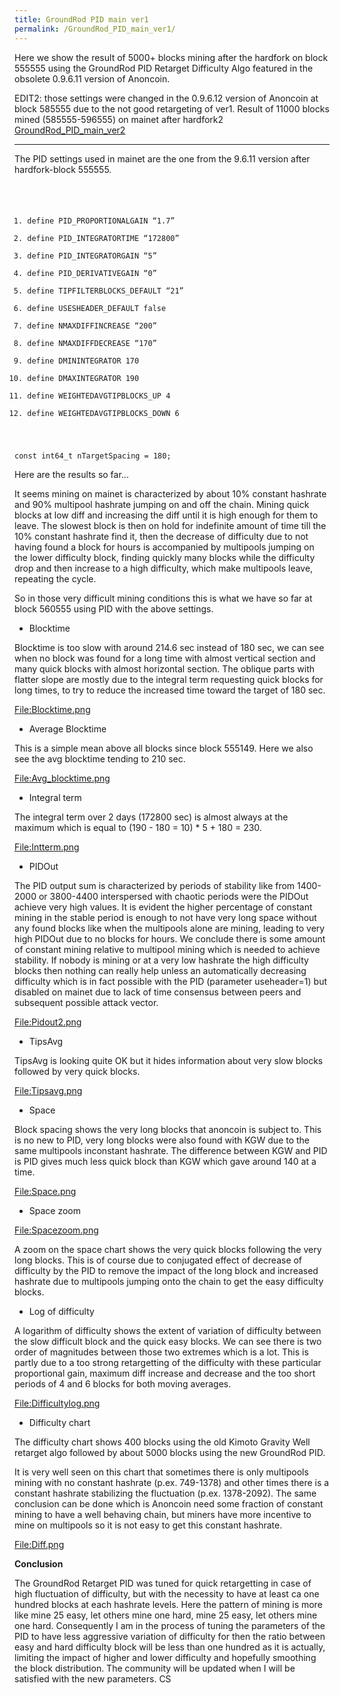 ```yaml
---
title: GroundRod PID main ver1
permalink: /GroundRod_PID_main_ver1/
---
```


Here we show the result of 5000+ blocks mining after the hardfork on block 555555 using the GroundRod PID Retarget Difficulty Algo featured in the obsolete 0.9.6.11 version of Anoncoin.

EDIT2: those settings were changed in the 0.9.6.12 version of Anoncoin at block 585555 due to the not good retargeting of ver1. Result of 11000 blocks mined (585555-596555) on mainet after hardfork2 [GroundRod_PID_main_ver2](/GroundRod_PID_main_ver2 "wikilink")

------------------------------------------------------------------------

The PID settings used in mainet are the one from the 9.6.11 version after hardfork-block 555555.

<code>

1.  define PID_PROPORTIONALGAIN “1.7”
2.  define PID_INTEGRATORTIME “172800”
3.  define PID_INTEGRATORGAIN “5”
4.  define PID_DERIVATIVEGAIN “0”
5.  define TIPFILTERBLOCKS_DEFAULT “21”
6.  define USESHEADER_DEFAULT false
7.  define NMAXDIFFINCREASE “200”
8.  define NMAXDIFFDECREASE “170”
9.  define DMININTEGRATOR 170
10. define DMAXINTEGRATOR 190
11. define WEIGHTEDAVGTIPBLOCKS_UP 4
12. define WEIGHTEDAVGTIPBLOCKS_DOWN 6

const int64_t nTargetSpacing = 180; </code>

Here are the results so far...

It seems mining on mainet is characterized by about 10% constant hashrate and 90% multipool hashrate jumping on and off the chain. Mining quick blocks at low diff and increasing the diff until it is high enough for them to leave. The slowest block is then on hold for indefinite amount of time till the 10% constant hashrate find it, then the decrease of difficulty due to not having found a block for hours is accompanied by multipools jumping on the lower difficulty block, finding quickly many blocks while the difficulty drop and then increase to a high difficulty, which make multipools leave, repeating the cycle.

So in those very difficult mining conditions this is what we have so far at block 560555 using PID with the above settings.

-   Blocktime

Blocktime is too slow with around 214.6 sec instead of 180 sec, we can see when no block was found for a long time with almost vertical section and many quick blocks with almost horizontal section. The oblique parts with flatter slope are mostly due to the integral term requesting quick blocks for long times, to try to reduce the increased time toward the target of 180 sec.

[<File:Blocktime.png>](/File:Blocktime.png "wikilink")

-   Average Blocktime

This is a simple mean above all blocks since block 555149. Here we also see the avg blocktime tending to 210 sec.

[<File:Avg_blocktime.png>](/File:Avg_blocktime.png "wikilink")

-   Integral term

The integral term over 2 days (172800 sec) is almost always at the maximum which is equal to (190 - 180 = 10) \* 5 + 180 = 230.

[<File:Intterm.png>](/File:Intterm.png "wikilink")

-   PIDOut

The PID output sum is characterized by periods of stability like from 1400-2000 or 3800-4400 interspersed with chaotic periods were the PIDOut achieve very high values. It is evident the higher percentage of constant mining in the stable period is enough to not have very long space without any found blocks like when the multipools alone are mining, leading to very high PIDOut due to no blocks for hours. We conclude there is some amount of constant mining relative to multipool mining which is needed to achieve stability. If nobody is mining or at a very low hashrate the high difficulty blocks then nothing can really help unless an automatically decreasing difficulty which is in fact possible with the PID (parameter useheader=1) but disabled on mainet due to lack of time consensus between peers and subsequent possible attack vector.

[<File:Pidout2.png>](/File:Pidout2.png "wikilink")

-   TipsAvg

TipsAvg is looking quite OK but it hides information about very slow blocks followed by very quick blocks.

[<File:Tipsavg.png>](/File:Tipsavg.png "wikilink")

-   Space

Block spacing shows the very long blocks that anoncoin is subject to. This is no new to PID, very long blocks were also found with KGW due to the same multipools inconstant hashrate. The difference between KGW and PID is PID gives much less quick block than KGW which gave around 140 at a time.

[<File:Space.png>](/File:Space.png "wikilink")

-   Space zoom

[<File:Spacezoom.png>](/File:Spacezoom.png "wikilink")

A zoom on the space chart shows the very quick blocks following the very long blocks. This is of course due to conjugated effect of decrease of difficulty by the PID to remove the impact of the long block and increased hashrate due to multipools jumping onto the chain to get the easy difficulty blocks.

-   Log of difficulty

A logarithm of difficulty shows the extent of variation of difficulty between the slow difficult block and the quick easy blocks. We can see there is two order of magnitudes between those two extremes which is a lot. This is partly due to a too strong retargetting of the difficulty with these particular proportional gain, maximum diff increase and decrease and the too short periods of 4 and 6 blocks for both moving averages.

[<File:Difficultylog.png>](/File:Difficultylog.png "wikilink")

-   Difficulty chart

The difficulty chart shows 400 blocks using the old Kimoto Gravity Well retarget algo followed by about 5000 blocks using the new GroundRod PID.

It is very well seen on this chart that sometimes there is only multipools mining with no constant hashrate (p.ex. 749-1378) and other times there is a constant hashrate stabilizing the fluctuation (p.ex. 1378-2092). The same conclusion can be done which is Anoncoin need some fraction of constant mining to have a well behaving chain, but miners have more incentive to mine on multipools so it is not easy to get this constant hashrate.

[<File:Diff.png>](/File:Diff.png "wikilink")

**Conclusion**

The GroundRod Retarget PID was tuned for quick retargetting in case of high fluctuation of difficulty, but with the necessity to have at least ca one hundred blocks at each hashrate levels. Here the pattern of mining is more like mine 25 easy, let others mine one hard, mine 25 easy, let others mine one hard. Consequently I am in the process of tuning the parameters of the PID to have less aggressive variation of difficulty for then the ratio between easy and hard difficulty block will be less than one hundred as it is actually, limiting the impact of higher and lower difficulty and hopefully smoothing the block distribution. The community will be updated when I will be satisfied with the new parameters. CS